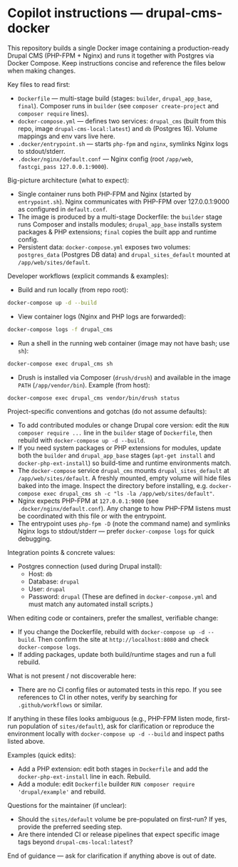 <!-- Short, focused guidance for AI coding agents working on this repository -->
# Copilot instructions — drupal-cms-docker

This repository builds a single Docker image containing a production-ready Drupal CMS (PHP-FPM + Nginx) and runs it together with Postgres via Docker Compose. Keep instructions concise and reference the files below when making changes.

Key files to read first:
- `Dockerfile` — multi-stage build (stages: `builder`, `drupal_app_base`, `final`). Composer runs in `builder` (see `composer create-project` and `composer require` lines).
- `docker-compose.yml` — defines two services: `drupal_cms` (built from this repo, image `drupal-cms-local:latest`) and `db` (Postgres 16). Volume mappings and env vars live here.
- `.docker/entrypoint.sh` — starts `php-fpm` and `nginx`, symlinks Nginx logs to stdout/stderr.
- `.docker/nginx/default.conf` — Nginx config (root `/app/web`, `fastcgi_pass 127.0.0.1:9000`).

Big-picture architecture (what to expect):
- Single container runs both PHP-FPM and Nginx (started by `entrypoint.sh`). Nginx communicates with PHP-FPM over 127.0.0.1:9000 as configured in `default.conf`.
- The image is produced by a multi-stage Dockerfile: the `builder` stage runs Composer and installs modules; `drupal_app_base` installs system packages & PHP extensions; `final` copies the built app and runtime config.
- Persistent data: `docker-compose.yml` exposes two volumes: `postgres_data` (Postgres DB data) and `drupal_sites_default` mounted at `/app/web/sites/default`.

Developer workflows (explicit commands & examples):
- Build and run locally (from repo root):
```bash
docker-compose up -d --build
```
- View container logs (Nginx and PHP logs are forwarded):
```bash
docker-compose logs -f drupal_cms
```
- Run a shell in the running web container (image may not have bash; use `sh`):
```bash
docker-compose exec drupal_cms sh
```
- Drush is installed via Composer (`drush/drush`) and available in the image `PATH` (`/app/vendor/bin`). Example (from host):
```bash
docker-compose exec drupal_cms vendor/bin/drush status
```

Project-specific conventions and gotchas (do not assume defaults):
- To add contributed modules or change Drupal core version: edit the `RUN composer require ...` line in the `builder` stage of `Dockerfile`, then rebuild with `docker-compose up -d --build`.
- If you need system packages or PHP extensions for modules, update both the `builder` and `drupal_app_base` stages (`apt-get install` and `docker-php-ext-install`) so build-time and runtime environments match.
- The `docker-compose` service `drupal_cms` mounts `drupal_sites_default` at `/app/web/sites/default`. A freshly mounted, empty volume will hide files baked into the image. Inspect the directory before installing, e.g. `docker-compose exec drupal_cms sh -c "ls -la /app/web/sites/default"`.
- Nginx expects PHP-FPM at `127.0.0.1:9000` (see `.docker/nginx/default.conf`). Any change to how PHP-FPM listens must be coordinated with this file or with the entrypoint.
- The entrypoint uses `php-fpm -D` (note the command name) and symlinks Nginx logs to stdout/stderr — prefer `docker-compose logs` for quick debugging.

Integration points & concrete values:
- Postgres connection (used during Drupal install):
  - Host: `db`
  - Database: `drupal`
  - User: `drupal`
  - Password: `drupal`
  (These are defined in `docker-compose.yml` and must match any automated install scripts.)

When editing code or containers, prefer the smallest, verifiable change:
- If you change the Dockerfile, rebuild with `docker-compose up -d --build`. Then confirm the site at `http://localhost:8080` and check `docker-compose logs`.
- If adding packages, update both build/runtime stages and run a full rebuild.

What is not present / not discoverable here:
- There are no CI config files or automated tests in this repo. If you see references to CI in other notes, verify by searching for `.github/workflows` or similar.

If anything in these files looks ambiguous (e.g., PHP-FPM listen mode, first-run population of `sites/default`), ask for clarification or reproduce the environment locally with `docker-compose up -d --build` and inspect paths listed above.

Examples (quick edits):
- Add a PHP extension: edit both stages in `Dockerfile` and add the `docker-php-ext-install` line in each. Rebuild.
- Add a module: edit `Dockerfile` builder `RUN composer require 'drupal/example'` and rebuild.

Questions for the maintainer (if unclear):
- Should the `sites/default` volume be pre-populated on first-run? If yes, provide the preferred seeding step.
- Are there intended CI or release pipelines that expect specific image tags beyond `drupal-cms-local:latest`?

End of guidance — ask for clarification if anything above is out of date.
